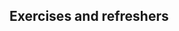 
## Exercises and refreshers

> 
<!--stackedit_data:
eyJoaXN0b3J5IjpbMTk1MDI3MzU2Myw3MzA5OTgxMTZdfQ==
-->
